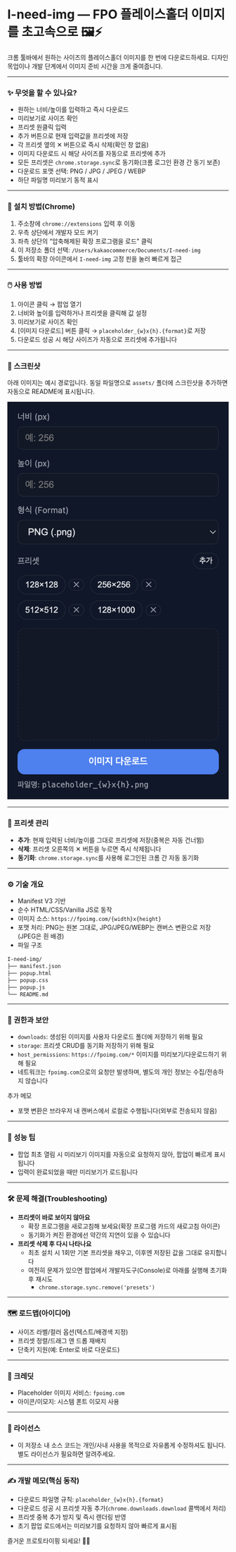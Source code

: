 # I-need-img — FPO 플레이스홀더 이미지를 초고속으로 🖼️⚡

크롬 툴바에서 원하는 사이즈의 플레이스홀더 이미지를 한 번에 다운로드하세요. 디자인 목업이나 개발 단계에서 이미지 준비 시간을 크게 줄여줍니다.

---

### ✨ 무엇을 할 수 있나요?

- 원하는 너비/높이를 입력하고 즉시 다운로드
- 미리보기로 사이즈 확인
- 프리셋 원클릭 입력
- 추가 버튼으로 현재 입력값을 프리셋에 저장
- 각 프리셋 옆의 ✕ 버튼으로 즉시 삭제(확인 창 없음)
- 이미지 다운로드 시 해당 사이즈를 자동으로 프리셋에 추가
- 모든 프리셋은 `chrome.storage.sync`로 동기화(크롬 로그인 환경 간 동기 보존)
- 다운로드 포맷 선택: PNG / JPG / JPEG / WEBP
- 하단 파일명 미리보기 동적 표시

---

### 🧭 설치 방법(Chrome)

1. 주소창에 `chrome://extensions` 입력 후 이동
2. 우측 상단에서 개발자 모드 켜기
3. 좌측 상단의 “압축해제된 확장 프로그램을 로드” 클릭
4. 이 저장소 폴더 선택: `/Users/kakaocommerce/Documents/I-need-img`
5. 툴바의 확장 아이콘에서 `I-need-img` 고정 핀을 눌러 빠르게 접근

---

### 🖱️ 사용 방법

1. 아이콘 클릭 → 팝업 열기
2. 너비와 높이를 입력하거나 프리셋을 클릭해 값 설정
3. 미리보기로 사이즈 확인
4. [이미지 다운로드] 버튼 클릭 → `placeholder_{w}x{h}.{format}`로 저장
5. 다운로드 성공 시 해당 사이즈가 자동으로 프리셋에 추가됩니다

---

### 📸 스크린샷

아래 이미지는 예시 경로입니다. 동일 파일명으로 `assets/` 폴더에 스크린샷을 추가하면 자동으로 README에 표시됩니다.

![팝업 UI](assets/screenshot-popup.png)

---

### 🧩 프리셋 관리

- **추가**: 현재 입력된 너비/높이를 그대로 프리셋에 저장(중복은 자동 건너뜀)
- **삭제**: 프리셋 오른쪽의 ✕ 버튼을 누르면 즉시 삭제됩니다
- **동기화**: `chrome.storage.sync`를 사용해 로그인된 크롬 간 자동 동기화

---

### ⚙️ 기술 개요

- Manifest V3 기반
- 순수 HTML/CSS/Vanilla JS로 동작
- 이미지 소스: `https://fpoimg.com/{width}x{height}`
- 포맷 처리: PNG는 원본 그대로, JPG/JPEG/WEBP는 캔버스 변환으로 저장(JPEG은 흰 배경)
- 파일 구조

```
I-need-img/
├── manifest.json
├── popup.html
├── popup.css
├── popup.js
└── README.md
```

---

### 🔐 권한과 보안

- `downloads`: 생성된 이미지를 사용자 다운로드 폴더에 저장하기 위해 필요
- `storage`: 프리셋 CRUD를 동기화 저장하기 위해 필요
- `host_permissions`: `https://fpoimg.com/*` 이미지를 미리보기/다운로드하기 위해 필요
- 네트워크는 `fpoimg.com`으로의 요청만 발생하며, 별도의 개인 정보는 수집/전송하지 않습니다

추가 메모

- 포맷 변환은 브라우저 내 캔버스에서 로컬로 수행됩니다(외부로 전송되지 않음)

---

### 🚀 성능 팁

- 팝업 최초 열림 시 미리보기 이미지를 자동으로 요청하지 않아, 팝업이 빠르게 표시됩니다
- 입력이 완료되었을 때만 미리보기가 로드됩니다

---

### 🛠️ 문제 해결(Troubleshooting)

- **프리셋이 바로 보이지 않아요**
  - 확장 프로그램을 새로고침해 보세요(확장 프로그램 카드의 새로고침 아이콘)
  - 동기화가 켜진 환경에선 약간의 지연이 있을 수 있습니다
- **프리셋 삭제 후 다시 나타나요**
  - 최초 설치 시 1회만 기본 프리셋을 채우고, 이후엔 저장된 값을 그대로 유지합니다
  - 여전히 문제가 있으면 팝업에서 개발자도구(Console)로 아래를 실행해 초기화 후 재시도
    - `chrome.storage.sync.remove('presets')`

---

### 🗺️ 로드맵(아이디어)

- 사이즈 라벨/컬러 옵션(텍스트/배경색 지정)
- 프리셋 정렬/드래그 앤 드롭 재배치
- 단축키 지원(예: Enter로 바로 다운로드)

---

### 🙌 크레딧

- Placeholder 이미지 서비스: `fpoimg.com`
- 아이콘/이모지: 시스템 폰트 이모지 사용

---

### 📄 라이선스

- 이 저장소 내 소스 코드는 개인/사내 사용을 목적으로 자유롭게 수정하셔도 됩니다. 별도 라이선스가 필요하면 알려주세요.

---

### ✍️ 개발 메모(핵심 동작)

- 다운로드 파일명 규칙: `placeholder_{w}x{h}.{format}`
- 다운로드 성공 시 프리셋 자동 추가(`chrome.downloads.download` 콜백에서 처리)
- 프리셋 중복 추가 방지 및 즉시 렌더링 반영
- 초기 팝업 로드에서는 미리보기를 요청하지 않아 빠르게 표시됨

즐거운 프로토타이핑 되세요! 🙇‍♂️
